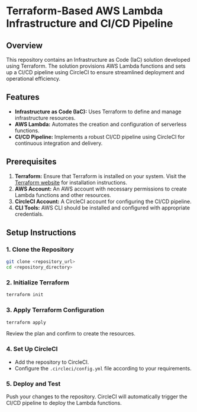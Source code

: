 #  Terraform-Based AWS Lambda Infrastructure and CI/CD Pipeline

## Overview
This repository contains an Infrastructure as Code (IaC) solution developed using Terraform. The solution provisions AWS Lambda functions and sets up a CI/CD pipeline using CircleCI to ensure streamlined deployment and operational efficiency.

## Features
- **Infrastructure as Code (IaC):** Uses Terraform to define and manage infrastructure resources.
- **AWS Lambda:** Automates the creation and configuration of serverless functions.
- **CI/CD Pipeline:** Implements a robust CI/CD pipeline using CircleCI for continuous integration and delivery.

## Prerequisites
1. **Terraform:** Ensure that Terraform is installed on your system. Visit the [Terraform website](https://www.terraform.io/) for installation instructions.
2. **AWS Account:** An AWS account with necessary permissions to create Lambda functions and other resources.
3. **CircleCI Account:** A CircleCI account for configuring the CI/CD pipeline.
4. **CLI Tools:** AWS CLI should be installed and configured with appropriate credentials.

## Setup Instructions
### 1. Clone the Repository
```bash
git clone <repository_url>
cd <repository_directory>
```

### 2. Initialize Terraform
```bash
terraform init
```

### 3. Apply Terraform Configuration
```bash
terraform apply
```
Review the plan and confirm to create the resources.

### 4. Set Up CircleCI
- Add the repository to CircleCI.
- Configure the `.circleci/config.yml` file according to your requirements.

### 5. Deploy and Test
Push your changes to the repository. CircleCI will automatically trigger the CI/CD pipeline to deploy the Lambda functions.
